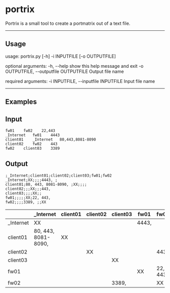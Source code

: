 # portrix

Portrix is a small tool to create a portmatrix out of a text file.

-------
Usage
-------
usage: portrix.py [-h] -i INPUTFILE [-o OUTPUTFILE]

optional arguments:
  -h, --help            					show this help message and exit
  -o OUTPUTFILE, --outputfile OUTPUTFILE 	Output file name

required arguments:
  -i INPUTFILE, --inputfile INPUTFILE 		Input file name

--------
Examples
--------

Input
-------------
```
fw01	fw02	22,443
_Internet	fw01	4443
client01	_Internet	80,443,8081-8090
client02	fw02	443
fw02	client03	3389
```

Output
-------------
```
;_Internet;client01;client02;client03;fw01;fw02
_Internet;XX;;;;4443, ;
client01;80, 443, 8081-8090, ;XX;;;;
client02;;;XX;;;443, 
client03;;;;XX;;
fw01;;;;;XX;22, 443, 
fw02;;;;3389, ;;XX
```

|           | _Internet            | client01 | client02 | client03 | fw01   | fw02      | 
|-----------|----------------------|----------|----------|----------|--------|-----------| 
| _Internet | XX                   |          |          |          | 4443,  |           | 
| client01  | 80, 443, 8081-8090,  | XX       |          |          |        |           | 
| client02  |                      |          | XX       |          |        | 443,      | 
| client03  |                      |          |          | XX       |        |           | 
| fw01      |                      |          |          |          | XX     | 22, 443,  | 
| fw02      |                      |          |          | 3389,    |        | XX        | 

